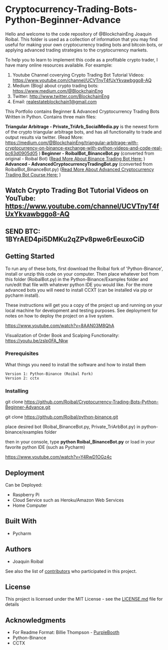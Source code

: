 # Cryptocurrency-Trading-Bots-Python-Beginner-Advance

Hello and welcome to the code repository of @BlockchainEng Joaquin Roibal. This folder is used as a collection of information that you may find useful for making your own cryptocurrency trading bots and bitcoin bots, or applying advanced trading strategies to the cryptocurrency markets. 

To help you to learn to implement this code as a profitable crypto trader, I have many online resources available. For example:

1. Youtube Channel coverying Crypto Trading Bot Tutorial Videos: https://www.youtube.com/channel/UCVTnyT4fUxYkvawbggo8-AQ
2. Medium (Blog) about crypto trading bots: https://www.medium.com/@BlockchainEng
3. Twitter: http://www.twitter.com/BlockchainEng
4. Email: realestateblockchain1@gmail.com 

This Portfolio contains Beginner &amp; Advanced Cryptocurrency Trading Bots Written in Python. Contains three main files:

**Triangular Arbitrage - Private_TriArb_SocialMedia.py** is the newest form of the crypto triangular arbitrage bots, and has all functionality to trade and output results via twitter. (Read More: https://medium.com/@BlockchainEng/triangular-arbitrage-with-cryptocurrency-on-binance-exchange-with-python-videos-and-code-real-bc63d0905d05 )
**Beginner - RoibalBot_BinanceBot.py** (converted from original - Roibal Bot) ([Read More About Binance Trading Bot Here:](https://medium.com/@BlockchainEng/how-to-build-an-automated-cryptocurrency-trading-bot-on-binance-with-python-2cd9b5874e44) )
**Advanced - AdvancedCryptocurrencyTradingBot.py** (converted from RoibalBot_BinanceBot.py) ([Read More About Advanced Cryptocurrency Trading Bot Course Here:](https://medium.com/@BlockchainEng/advanced-cryptocurrency-trading-bot-python-open-source-chapters-5-6-7-72b36b378750) )

Watch Crypto Trading Bot Tutorial Videos on YouTube: https://www.youtube.com/channel/UCVTnyT4fUxYkvawbggo8-AQ
---
SEND BTC: 1BYrAED4pi5DMKu2qZPv8pwe6rEeuxoCiD
---

## Getting Started

To run any of these bots, first download the Roibal fork of 'Python-Binance', install or unzip this code on your computer. Then place whatever bot from this folder (RoibalBot.py) in the Python-Binance/Examples folder and run/edit that file with whatever python IDE you would like. For the more advanced bots you will need to install CCXT (can be installed via pip or pycharm install).

These instructions will get you a copy of the project up and running on your local machine for development and testing purposes. See deployment for notes on how to deploy the project on a live system.

https://www.youtube.com/watch?v=8AAN03M8QhA

Visualization of Order Book and Scalping Functionality: https://youtu.be/zslp0FA_Nkw

### Prerequisites

What things you need to install the software and how to install them

```
Version 1: Python-Binance (Roibal Fork)
Version 2: cctx

```

### Installing

git clone https://github.com/Roibal/Cryptocurrency-Trading-Bots-Python-Beginner-Advance.git

git clone https://github.com/Roibal/python-binance.git

place desired bot (Roibal_BinanceBot.py, Private_TriArbBot.py) in python-binance/examples folder

then in your console, type **python Roibal_BinanceBot.py** or load in your favorite python IDE (such as Pycharm)

https://www.youtube.com/watch?v=Y4RwD1OGz4c


## Deployment

Can be Deployed:
* Raspberry Pi
* Cloud Service such as Heroku/Amazon Web Services
* Home Computer

## Built With

* Pycharm

## Authors

* Joaquin Roibal

See also the list of [contributors](https://github.com/Roibal/Cryptocurrency-Trading-Bots-Python-Beginner-Advance/graphs/contributors) who participated in this project.

## License

This project is licensed under the MIT License - see the [LICENSE.md](LICENSE.md) file for details

## Acknowledgments

* For Readme Format: Billie Thompson - [PurpleBooth](https://github.com/PurpleBooth)
* Python-Binance
* CCTX
